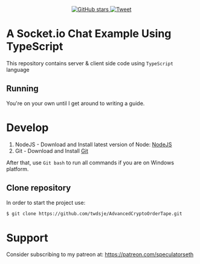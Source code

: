 <p align="center">
    <a href="https://github.com/luixaviles/socket-io-typescript-chat">
        <img src="https://img.shields.io/github/stars/luixaviles/socket-io-typescript-chat.svg?style=social&label=Star" alt="GitHub stars">
    </a>
    <a href="https://twitter.com/intent/tweet?url=https%3A%2F%2Fgithub.com%2Fluixaviles%2Fsocket-io-typescript-chat&via=luixaviles&text=Take%20a%20look%20this%20%23TypeScript%20chat%20project%20using%20%23Node%20and%20%23Angular%20Material">
        <img src="https://img.shields.io/twitter/url/https/github.com/luixaviles/socket-io-typescript-chat.svg?style=social" alt="Tweet">
    </a>
</p>

A Socket.io Chat Example Using TypeScript
=========================================

This repository contains server & client side code using `TypeScript` language

## Running
You're on your own until I get around to writing a guide.

# Develop
1. NodeJS - Download and Install latest version of Node: [NodeJS](http://http://nodejs.org)
2. Git - Download and Install [Git](http://git-scm.com)

After that, use `Git bash` to run all commands if you are on Windows platform.

## Clone repository

In order to start the project use:

```bash
$ git clone https://github.com/twdsje/AdvancedCryptoOrderTape.git
```


# Support
Consider subscribing to my patreon at: https://patreon.com/speculatorseth


